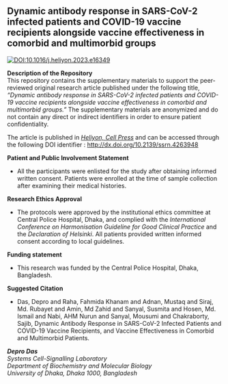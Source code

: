 ## Dynamic antibody response in SARS-CoV-2 infected patients and COVID-19 vaccine recipients alongside vaccine effectiveness in comorbid and multimorbid groups 

[![DOI:10.1016/j.heliyon.2023.e16349](http://img.shields.io/badge/DOI-10.1016/j.heliyon.2023.e16349-B31B1B.svg)](https://doi.org/10.1016/j.heliyon.2023.e16349) 

**Description of the Repository** <br/> 
This repository contains the supplementary materials to support the peer-reviewed original research article published under the following title, *“Dynamic antibody response in SARS-CoV-2 infected patients and COVID-19 vaccine recipients alongside vaccine effectiveness in comorbid and multimorbid groups.”* The supplementary materials are anonymized and do not contain any direct or indirect identifiers in order to ensure patient confidentiality. <br/> 

The article is published in [*Heliyon, Cell Press*](https://www.cell.com/heliyon/home) and can be accessed through the following DOI identifier : http://dx.doi.org/10.2139/ssrn.4263948 

**Patient and Public Involvement Statement** <br/>
* All the participants were enlisted for the study after obtaining informed written consent. Patients were enrolled at the time of sample collection after examining their medical histories. 

**Research Ethics Approval** <br/> 
* The protocols were approved by the institutional ethics committee at Central Police Hospital, Dhaka, and complied with the *International Conference on Harmonisation Guideline for Good Clinical Practice* and the *Declaration of Helsinki*. All patients provided written informed consent according to local guidelines. 

**Funding statement** <br/> 
* This research was funded by the Central Police Hospital, Dhaka, Bangladesh. 

**Suggested Citation** <br/> 
* Das, Depro and Raha, Fahmida Khanam and Adnan, Mustaq and Siraj, Md. Rubayet and Amin, Md Zahid and Sanyal, Susmita and Hosen, Md. Ismail and Nabi, AHM Nurun and Sanyal, Mousumi and Chakraborty, Sajib, Dynamic Antibody Response in SARS-CoV-2 Infected Patients and COVID-19 Vaccine Recipients, and Vaccine Effectiveness in Comorbid and Multimorbid Patients. 

_**Depro Das**_ <br/> 
*Systems Cell-Signalling Laboratory <br/> 
Department of Biochemistry and Molecular Biology <br/> 
University of Dhaka, Dhaka 1000, Bangladesh*   
